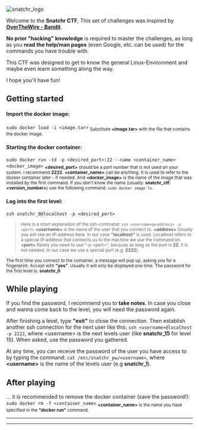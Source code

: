 ﻿![snatchr_logo](https://i.ibb.co/Scmh4jq/snatchr-logo.png)

Welcome to the **Snatchr CTF**,
This set of challenges was inspired by [**OverTheWire - Bandit**](https://overthewire.org/wargames/bandit/).

**No prior "hacking" knowledge** is required to master the challenges, as long as you **read the help/man pages** (even Google, etc. can be used) for the commands you have trouble with.

This CTF was designed to get to know the general Linux-Environment and maybe even learn something along the way.

I hope you'll have fun! 

## Getting started
#### Import the docker image:
`sudo docker load -i <image.tar>`
<sub>Substitute **\<image.tar\>** with the file that contains the docker image.</sub>

#### Starting the docker container:
`sudo docker run -td -p <desired_port>:22 --name <container_name> <docker_image>`
<sub>**\<desired_port\>** should be a port number that is not used on your system. I recommend **2222**. **\<container_name\>** can be anything. It is used to refer to the docker container later - if needed. And **\<docker_image\>** is the name of the image that was installed by the first command. If you don't know the name (usually: **snatchr_ctf:\<version_number\>**) use the following command: `sudo docker image ls`.</sub>

#### Log into the first level:
`ssh snatchr_0@localhost -p <desired_port>`

> <sub>Here is a short explanation of the ssh-command: `ssh
> <username>@<address> -p <port>` 
> **\<username\>** is the name of the user that you connect to.
> **\<address\>** Usually you will see an IP-address here. In our case **"localhost"** is used. Localhost refers to a special IP-address that connects us to the machine we use the command on.
> **\<port\>** Rarely you need to use "-p \<port\>", because as long as the port is **22**, it is not needed. In our case we use a special
> port (e.g. **2222**).</sub>

<sub>The first time you connect to the container, a message will pop up, asking you for a fingerprint. Accept with **"yes"**. Usually it will only be displayed one time.
The password for the first level is: **snatchr_0**</sub>

## While playing
If you find the password, I recommend you to **take notes**. In case you close and wanna come back to the level, you will need the password again.

After finishing a level, type **"exit"** to close the connection. Then establish another ssh connection for the next user like this: `ssh <username>@localhost -p 2222`, where \<username\> is the next levels user (like **snatchr_15** for level 15).
When asked, use the password you gathered.

At any time, you can receive the password of the user you have access to by typing the command: `cat /etc/snatchr_pw/<username>`, where **\<username\>** is the name of the levels user (e.g **snatchr_1**).

## After playing
... it is recommended to remove the docker container (save the password!):
`sudo docker rm -f <container_name>`
<sub>**\<container_name\>** is the name you have specified in the **"docker run"** command.</sub>

<hr>
<hr>
